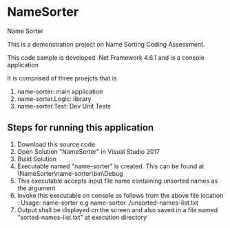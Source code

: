 # NameSorter
Name Sorter

This is a demonstration project on Name Sorting Coding Assessment.

This code sample is developed .Net Framework 4.6.1 and is a console application

It is comprised of three proejcts that is 
  1. name-sorter: main application
  2. name-sorter.Logic: library
  3. name-sorter.Test: Dev Unit Tests
  
Steps for running this application
----------------------------------
1. Download this source code
2. Open Solution "NameSorter" in Visual Studio 2017
3. Build Solution
4. Executable named "name-sorter" is created. This can be found at <your file path>\NameSorter\name-sorter\bin\Debug
5. This executable accepts input file name containing unsorted names as the argument
6. Invoke this executable on console as follows from the above file location :
   Usage: name-sorter <file name containing unsorted names>
   e.g  name-sorter ./unsorted-names-list.txt
6. Output shall be displayed on the screen and also saved in a file named "sorted-names-list.txt" at execution directory
